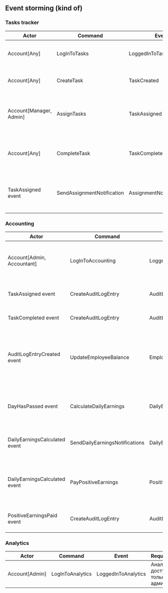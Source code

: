 ## Event storming (kind of)

### Tasks tracker

| Actor | Command | Event | Requirement |
|-|-|-|-|
| Account[Any] | LogInToTasks | LoggedInToTasks | Таск-трекер должен быть .. доступен всем сотрудникам |
| Account[Any] | CreateTask | TaskCreated | Новые таски может создавать кто угодно |
| Account[Manager, Admin] | AssignTasks | TaskAssigned (N штук) | Менеджеры или администраторы должны иметь кнопку «заассайнить задачи» |
| Account[Any] | CompleteTask | TaskCompleted | Каждый сотрудник должен иметь возможность ... отметить задачу выполненной. |
| TaskAssigned event | SendAssignmentNotification | AssignmentNotificationSent | После ассайна новой задачи сотруднику должно приходить оповещение... |

### Accounting

| Actor | Command | Event | Requirement |
|-|-|-|-|
| Account[Admin, Accountant] | LogInToAccounting | LoggedInToAccounting | Аккаунтинг должен быть ... доступным только для администраторов и бухгалтеров. |
| TaskAssigned event | CreateAuditLogEntry | AuditLogEntryCreated | У сотрудника появилась новая задача — rand(-10..-20)$ |
| TaskCompleted event | CreateAuditLogEntry | AuditLogEntryCreated | Cотрудник выполнил задачу — rand(20..40)$ |
| AuditLogEntryCreated event  | UpdateEmployeeBalance | EmployeeBalanceUpdated  | У каждого из сотрудников должен быть свой счет, который показывает, сколько за сегодня он получил денег |
| DayHasPassed event | CalculateDailyEarnings | DailyEarningsCalculated | В конце дня необходимо считать, сколько денег сотрудник получил за рабочий день |
| DailyEarningsCalculated event | SendDailyEarningsNotifications | DailyEarningsNotificationsSent | В конце дня необходимо считать ... слать на почту сумму выплаты. |
| DailyEarningsCalculated event | PayPositiveEarnings | PositiveEarningsPaid | После выплаты баланса (в конце дня) _Неявно сказано, что будут происходить выплаты_ |
| PositiveEarningsPaid event | CreateAuditLogEntry | AuditLogEntryCreated | После выплаты баланса он должен обнуляться |

### Analytics

| Actor | Command | Event | Requirement |
|-|-|-|-|
| Account[Admin] | LogInToAnalytics | LoggedInToAnalytics | Аналитика доступна только админам |